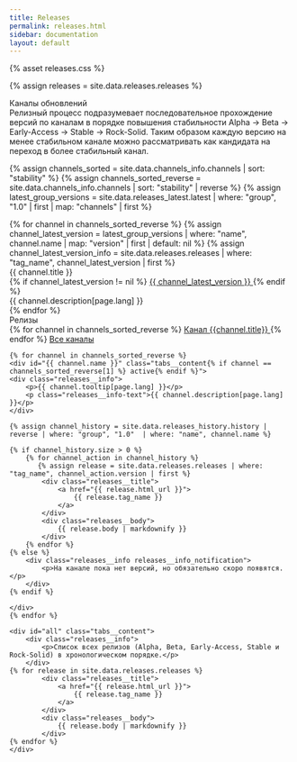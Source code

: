 ```yaml
---
title: Releases
permalink: releases.html
sidebar: documentation
layout: default
---
```


{% asset releases.css %}

{% assign releases = site.data.releases.releases %}

<div class="page__container page_releases">

<div class="releases__block-title">
    Каналы обновлений
</div>

<!-- Releases description -->
<div class="releases__info">
    Релизный процесс подразумевает последовательное прохождение версий по каналам в порядке повышения стабильности Alpha → Beta → Early-Access → Stable → Rock-Solid. Таким образом каждую версию на менее стабильном канале можно рассматривать как кандидата на переход в более стабильный канал.
</div>

<!-- latest version per channel -->
{% assign channels_sorted = site.data.channels_info.channels | sort: "stability" %}
{% assign channels_sorted_reverse = site.data.channels_info.channels | sort: "stability" | reverse  %}
{% assign latest_group_versions = site.data.releases_latest.latest | where: "group", "1.0" | first | map: "channels" | first %}

<div class="releases__menu">
{% for channel in channels_sorted_reverse %}
{% assign channel_latest_version = latest_group_versions | where: "name",  channel.name | map: "version" | first | default: nil %}
{% assign channel_latest_version_info = site.data.releases.releases | where: "tag_name", channel_latest_version | first  %}
    <div class="releases__menu-item">
        <div class="releases__menu-item-header">            
            <div class="releases__menu-item-title">
                {{ channel.title }}
            </div>
            {% if channel_latest_version != nil  %}
                <a href="{{ channel_latest_version_info.html_url }}" class="releases__btn">
                {{ channel_latest_version }}
                </a>            
            {% endif %}
        </div>        
        <div class="releases__menu-item-description">
            {{ channel.description[page.lang] }}
        </div>
    </div>
  {% endfor %}
</div>

<div class="releases__block-title">
    Релизы
</div>

<div class="releases">
    <div class="tabs">
    {% for channel in channels_sorted_reverse %}
    <a href="javascript:void(0)" class="tabs__btn{% if channel == channels_sorted_reverse[1] %} active{% endif %}" onclick="openTab(event, 'tabs__btn', 'tabs__content', '{{channel.name}}')">Канал {{channel.title}} </a>
    {% endfor %}
    <a href="javascript:void(0)" class="tabs__btn" onclick="openTab(event, 'tabs__btn', 'tabs__content', 'all')">Все каналы</a>
    </div>

    {% for channel in channels_sorted_reverse %}
    <div id="{{ channel.name }}" class="tabs__content{% if channel == channels_sorted_reverse[1] %} active{% endif %}">
    <div class="releases__info">
        <p>{{ channel.tooltip[page.lang] }}</p>
        <p class="releases__info-text">{{ channel.description[page.lang] }}</p>
    </div>

    {% assign channel_history = site.data.releases_history.history | reverse | where: "group", "1.0"  | where: "name", channel.name %}

    {% if channel_history.size > 0 %}
        {% for channel_action in channel_history %}
           {% assign release = site.data.releases.releases | where: "tag_name", channel_action.version | first %}
            <div class="releases__title">
                <a href="{{ release.html_url }}">
                    {{ release.tag_name }}
                </a>
            </div>
            <div class="releases__body">
                {{ release.body | markdownify }}
            </div>
        {% endfor %}
    {% else %}
        <div class="releases__info releases__info_notification">
            <p>На канале пока нет версий, но обязательно скоро появятся.</p>
        </div>
    {% endif %}

    </div>
    {% endfor %}

    <div id="all" class="tabs__content">
        <div class="releases__info">
            <p>Список всех релизов (Alpha, Beta, Early-Access, Stable и Rock-Solid) в хронологическом порядке.</p>
        </div>
    {% for release in site.data.releases.releases %}
            <div class="releases__title">
                <a href="{{ release.html_url }}">
                    {{ release.tag_name }}
                </a>
            </div>
            <div class="releases__body">
                {{ release.body | markdownify }}
            </div>
    {% endfor %}
    </div>
</div>
